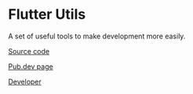 # Flutter Utils

A set of useful tools to make development more easily.

[Source code](https://github.com/gabrimatic/FlutterUtils/)

[Pub.dev page](https://pub.dev/packages/gabrimatic_utils)

[Developer](https://gabrimatic.info)
